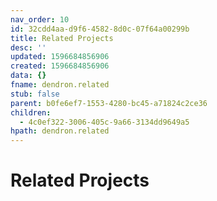 ```yaml
---
nav_order: 10
id: 32cdd4aa-d9f6-4582-8d0c-07f64a00299b
title: Related Projects
desc: ''
updated: 1596684856906
created: 1596684856906
data: {}
fname: dendron.related
stub: false
parent: b0fe6ef7-1553-4280-bc45-a71824c2ce36
children:
  - 4c0ef322-3006-405c-9a66-3134dd9649a5
hpath: dendron.related
---
```

# Related Projects
